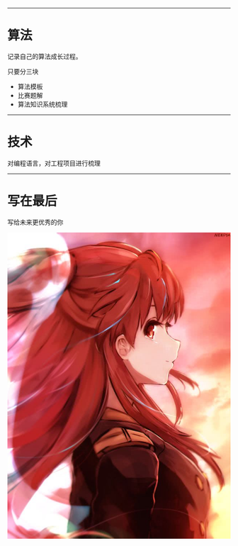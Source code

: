 


---
# 算法
记录自己的算法成长过程。

只要分三块
- 算法模板
- 比赛题解
- 算法知识系统梳理

---
# 技术

对编程语言，对工程项目进行梳理

---
# 写在最后

写给未来更优秀的你

![](./images/keduoli.jpeg)


